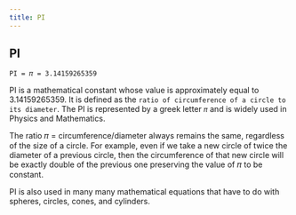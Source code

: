 ```yaml
---
title: PI
---
```

## PI

`PI = 𝜋 = 3.14159265359`

PI is a mathematical constant whose value is approximately equal to 3.14159265359. It is defined as the `ratio of circumference of a circle to its diameter`. The PI is represented by a greek letter `𝜋` and is widely used in Physics and Mathematics.

The ratio 𝜋 = circumference/diameter always remains the same, regardless of the size of a circle. For example, even if we take a new circle of twice the diameter of a previous circle, then the circumference of that new circle will be exactly double of the previous one preserving the value of 𝜋 to be constant. 

PI is also used in many many mathematical equations that have to do with spheres, circles, cones, and cylinders.
